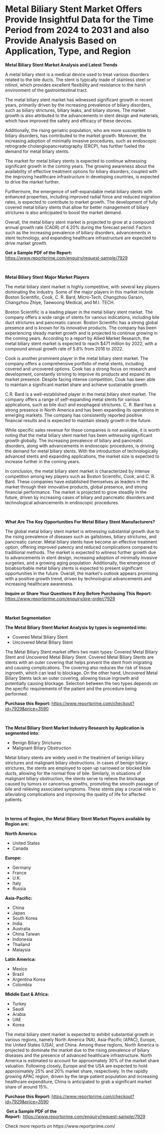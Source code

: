 <p><h1>Metal Biliary Stent Market Offers Provide Insightful Data for the Time Period from 2024 to 2031 and also Provide Analysis Based on Application, Type, and Region</h1></p><p><strong>Metal Biliary Stent Market Analysis and Latest Trends</strong></p>
<p><p>A metal biliary stent is a medical device used to treat various disorders related to the bile ducts. The stent is typically made of stainless steel or nitinol, which provides excellent flexibility and resistance to the harsh environment of the gastrointestinal tract.</p><p>The metal biliary stent market has witnessed significant growth in recent years, primarily driven by the increasing prevalence of biliary disorders, such as biliary strictures, biliary leaks, and biliary stones. The market growth is also attributed to the advancements in stent design and materials, which have improved the safety and efficacy of these devices.</p><p>Additionally, the rising geriatric population, who are more susceptible to biliary disorders, has contributed to the market growth. Moreover, the increasing adoption of minimally invasive procedures, such as endoscopic retrograde cholangiopancreatography (ERCP), has further fueled the demand for metal biliary stents.</p><p>The market for metal biliary stents is expected to continue witnessing significant growth in the coming years. The growing awareness about the availability of effective treatment options for biliary disorders, coupled with the improving healthcare infrastructure in developing countries, is expected to drive the market further.</p><p>Furthermore, the emergence of self-expandable metal biliary stents with enhanced properties, including improved radial force and reduced migration rates, is expected to contribute to market growth. The development of fully covered metal biliary stents that allow for better management of biliary strictures is also anticipated to boost the market demand.</p><p>Overall, the metal biliary stent market is projected to grow at a compound annual growth rate (CAGR) of 4.20% during the forecast period. Factors such as the increasing prevalence of biliary disorders, advancements in stent technology, and expanding healthcare infrastructure are expected to drive market growth.</p></p>
<p><strong>Get a Sample PDF of the Report:&nbsp;</strong> <a href="https://www.reportprime.com/enquiry/request-sample/7929">https://www.reportprime.com/enquiry/request-sample/7929</a></p>
<p>&nbsp;</p>
<p><strong>Metal Biliary Stent Major Market Players</strong></p>
<p><p>The metal biliary stent market is highly competitive, with several key players dominating the industry. Some of the major players in this market include Boston Scientific, Cook, C. R. Bard, Micro-Tech, Changzhou Garson, Changzhou Zhiye, Taewoong Medical, and M.I. TECH.</p><p>Boston Scientific is a leading player in the metal biliary stent market. The company offers a wide range of stents for various indications, including bile duct strictures and pancreatic cancer. Boston Scientific has a strong global presence and is known for its innovative products. The company has been experiencing steady market growth and is projected to continue growing in the coming years. According to a report by Allied Market Research, the metal biliary stent market is expected to reach $471 million by 2022, with a compound annual growth rate of 5.8% from 2016 to 2022.</p><p>Cook is another prominent player in the metal biliary stent market. The company offers a comprehensive portfolio of metal stents, including covered and uncovered options. Cook has a strong focus on research and development, constantly striving to improve its products and expand its market presence. Despite facing intense competition, Cook has been able to maintain a significant market share and achieve sustainable growth.</p><p>C.R. Bard is a well-established player in the metal biliary stent market. The company offers a range of self-expanding metal stents for various applications, such as bile duct and esophageal strictures. C. R. Bard has a strong presence in North America and has been expanding its operations in emerging markets. The company has consistently reported positive financial results and is expected to maintain steady growth in the future.</p><p>While specific sales revenue for these companies is not available, it is worth noting that the metal biliary stent market has been witnessing significant growth globally. The increasing prevalence of biliary and pancreatic disorders, along with advancements in endoscopic procedures, is driving the demand for metal biliary stents. With the introduction of technologically advanced stents and expanding applications, the market size is expected to increase further in the coming years.</p><p>In conclusion, the metal biliary stent market is characterized by intense competition among key players such as Boston Scientific, Cook, and C. R. Bard. These companies have established themselves as leaders in the market through their innovative products, global presence, and strong financial performance. The market is projected to grow steadily in the future, driven by increasing cases of biliary and pancreatic disorders and technological advancements in endoscopic procedures.</p></p>
<p>&nbsp;</p>
<p><strong>What Are The Key Opportunities For Metal Biliary Stent Manufacturers?</strong></p>
<p><p>The global metal biliary stent market is witnessing substantial growth due to the rising prevalence of diseases such as gallstones, biliary strictures, and pancreatic cancer. Metal biliary stents have become an effective treatment option, offering improved patency and reduced complications compared to traditional methods. The market is expected to witness further growth due to advancements in stent design, increasing adoption of minimally invasive surgeries, and a growing aging population. Additionally, the emergence of bioabsorbable metal biliary stents is expected to present significant opportunities in the future. Overall, the market's outlook appears promising with a positive growth trend, driven by technological advancements and increasing healthcare awareness.</p></p>
<p><strong>Inquire or Share Your Questions If Any Before Purchasing This Report:</strong> <a href="https://www.reportprime.com/enquiry/pre-order/7929">https://www.reportprime.com/enquiry/pre-order/7929</a></p>
<p>&nbsp;</p>
<p><strong>Market Segmentation</strong></p>
<p><strong>The Metal Biliary Stent Market Analysis by types is segmented into:</strong></p>
<p><ul><li>Covered Metal Biliary Stent</li><li>Uncovered Metal Biliary Stent</li></ul></p>
<p><p>The Metal Biliary Stent market offers two main types: Covered Metal Biliary Stent and Uncovered Metal Biliary Stent. Covered Metal Biliary Stents are stents with an outer covering that helps prevent the stent from migrating and causing complications. The covering also reduces the risk of tissue ingrowth, which can lead to blockage. On the other hand, Uncovered Metal Biliary Stents lack an outer covering, allowing tissue ingrowth and potentially causing blockage. Selection between the two types depends on the specific requirements of the patient and the procedure being performed.</p></p>
<p><strong>Purchase this Report:&nbsp;</strong><a href="https://www.reportprime.com/checkout?id=7929&price=3590">https://www.reportprime.com/checkout?id=7929&price=3590</a></p>
<p>&nbsp;</p>
<p><strong>The Metal Biliary Stent Market Industry Research by Application is segmented into:</strong></p>
<p><ul><li>Benign Biliary Strictures</li><li>Malignant Biliary Obstruction</li></ul></p>
<p><p>Metal biliary stents are widely used in the treatment of benign biliary strictures and malignant biliary obstructions. In cases of benign biliary strictures, the stents are employed to open up narrowed or blocked bile ducts, allowing for the normal flow of bile. Similarly, in situations of malignant biliary obstruction, the stents serve to relieve the blockage caused by tumors or cancerous growths, promoting the smooth passage of bile and relieving associated symptoms. These stents play a crucial role in alleviating complications and improving the quality of life for affected patients.</p></p>
<p>&nbsp;</p>
<p><strong>In terms of Region, the Metal Biliary Stent Market Players available by Region are:</strong></p>
<p>
    <p> <strong> North America: </strong>
        <ul>
            <li>United States</li>
            <li>Canada</li>
        </ul>
        </p> 
    <p> <strong> Europe: </strong>
        <ul>
            <li>Germany</li>
            <li>France</li>
            <li>U.K.</li>
            <li>Italy</li>
            <li>Russia</li>
        </ul>
        </p> 
    <p> <strong> Asia-Pacific: </strong>
        <ul>
            <li>China</li>
            <li>Japan</li>
            <li>South Korea</li>
            <li>India</li>
            <li>Australia</li>
            <li>China Taiwan</li>
            <li>Indonesia</li>
            <li>Thailand</li>
            <li>Malaysia</li>
        </ul>
        </p> 
    <p> <strong> Latin America: </strong>
        <ul>
            <li>Mexico</li>
            <li>Brazil</li>
            <li>Argentina Korea</li>
            <li>Colombia</li>
        </ul>
        </p> 
    <p> <strong> Middle East & Africa: </strong>
        <ul>
            <li>Turkey</li>
            <li>Saudi</li>
            <li>Arabia</li>
            <li>UAE</li>
            <li>Korea</li>
        </ul>
    </p>
    </p>
<p><p>The metal biliary stent market is expected to exhibit substantial growth in various regions, namely North America (NA), Asia-Pacific (APAC), Europe, the United States (USA), and China. Among these regions, North America is projected to dominate the market due to the rising prevalence of biliary diseases and the presence of advanced healthcare infrastructure. North America is estimated to account for approximately 30% of the market share valuation. Following closely, Europe and the USA are expected to hold approximately 25% and 20% market share, respectively. In the rapidly growing APAC region, driven by the large patient population and increasing healthcare expenditure, China is anticipated to grab a significant market share of around 15%.</p></p>
<p><strong>Purchase this Report: </strong><a href="https://www.reportprime.com/checkout?id=7929&price=3590">https://www.reportprime.com/checkout?id=7929&price=3590</a></p>
<p>&nbsp;<strong>Get a Sample PDF of the Report:&nbsp;&nbsp;</strong><a href="https://www.reportprime.com/enquiry/request-sample/7929">https://www.reportprime.com/enquiry/request-sample/7929</a></p>
<p><strong></strong></p>
<p>Check more reports on https://www.reportprime.com/</p>